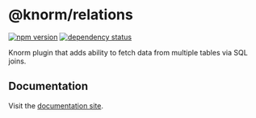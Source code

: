 # @knorm/relations

[![npm version](https://badge.fury.io/js/%40knorm%2Frelations.svg)](https://badge.fury.io/js/%40knorm%2Frelations)
[![dependency status](https://david-dm.org/knorm/relations.svg)](https://david-dm.org/joelmukuthu/@knorm/relations)

Knorm plugin that adds ability to fetch data from multiple tables via SQL joins.

## Documentation

Visit the [documentation site](https://knorm.netlify.app).
